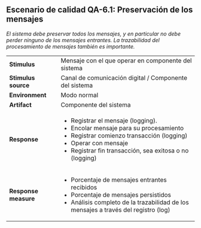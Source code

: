 ## Escenario de calidad QA-6.1: Preservación de los mensajes

_El sistema debe preservar todos los mensajes, y en particular no debe perder ninguno de los mensajes entrantes. La trazabilidad del procesamiento de mensajes también es importante._

<table>
  <tr>
    <td><b>Stimulus</b></td>
    <td>Mensaje con el que operar en componente del sistema</td>
  </tr>
  <tr>
    <td><b>Stimulus source</b></td>
    <td>Canal de comunicación digital / Componente del sistema</td>
  </tr>
  <tr>
    <td><b>Environment</b></td>
    <td>Modo normal</td>
  </tr>
  <tr>
    <td><b>Artifact</b></td>
    <td>Componente del sistema</td>
  </tr>
  <tr>
    <td><b>Response</b></td>
    <td>
      <ul>
        <li>Registrar el mensaje (logging).</li>
        <li>Encolar mensaje para su procesamiento</li>
        <li>Registrar comienzo transacción (logging)</li>
        <li>Operar con mensaje</li>
        <li>Registrar fin transacción, sea exitosa o no (logging)</li>
      </ul>
    </td>
  </tr>
  <tr>
    <td><b>Response measure</b></td>
    <td>
      <ul>
        <li>Porcentaje de mensajes entrantes recibidos</li>
        <li>Porcentaje de mensajes persistidos</li>
        <li>Análisis completo de la trazabilidad de los mensajes a través del registro (log)</li>
      </ul>
    </td>
  </tr>
</table>
